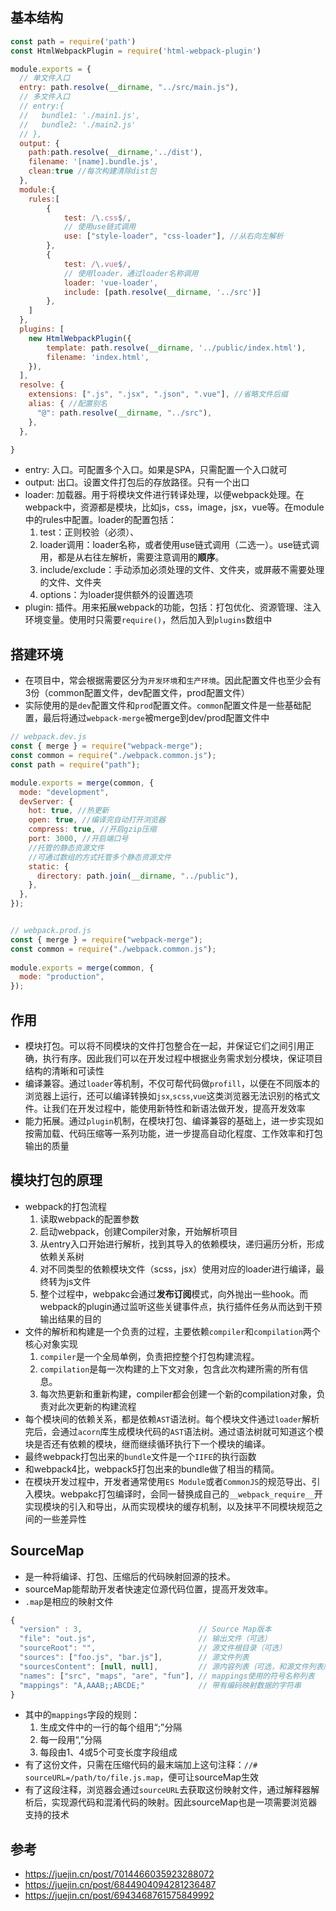 ## 基本结构
```js
const path = require('path')
const HtmlWebpackPlugin = require('html-webpack-plugin')

module.exports = {
  // 单文件入口
  entry: path.resolve(__dirname, "../src/main.js"),
  // 多文件入口
  // entry:{
  //   bundle1: './main1.js',
  //   bundle2: './main2.js'
  // },
  output: {
    path:path.resolve(__dirname,'../dist'),
    filename: '[name].bundle.js',
    clean:true //每次构建清除dist包
  },
  module:{
    rules:[
        {
            test: /\.css$/,
            // 使用use链式调用
            use: ["style-loader", "css-loader"], //从右向左解析
        },
        {
            test: /\.vue$/,
            // 使用loader，通过loader名称调用
            loader: 'vue-loader',
            include: [path.resolve(__dirname, '../src')]
        },
    ]
  },
  plugins: [
    new HtmlWebpackPlugin({
        template: path.resolve(__dirname, '../public/index.html'),
        filename: 'index.html', 
    }),
  ],
  resolve: {
    extensions: [".js", ".jsx", ".json", ".vue"], //省略文件后缀
    alias: { //配置别名
      "@": path.resolve(__dirname, "../src"),
    },
  },

}
```
- entry: 入口。可配置多个入口。如果是SPA，只需配置一个入口就可
- output: 出口。设置文件打包后的存放路径。只有一个出口
- loader: 加载器。用于将模块文件进行转译处理，以便webpack处理。在webpack中，资源都是模块，比如js，css，image，jsx，vue等。在module中的rules中配置。loader的配置包括：
  1. test：正则校验（必须）、
  2. loader调用：loader名称，或者使用use链式调用（二选一）。use链式调用，都是从右往左解析，需要注意调用的**顺序**。
  3. include/exclude：手动添加必须处理的文件、文件夹，或屏蔽不需要处理的文件、文件夹
  4. options：为loader提供额外的设置选项
- plugin: 插件。用来拓展webpack的功能，包括：打包优化、资源管理、注入环境变量。使用时只需要`require()`，然后加入到`plugins`数组中


## 搭建环境
- 在项目中，常会根据需要区分为`开发环境`和`生产环境`。因此配置文件也至少会有3份（common配置文件，dev配置文件，prod配置文件）
- 实际使用的是`dev`配置文件和`prod`配置文件。`common`配置文件是一些基础配置，最后将通过`webpack-merge`被merge到dev/prod配置文件中
```js
// webpack.dev.js
const { merge } = require("webpack-merge");
const common = require("./webpack.common.js");
const path = require("path");

module.exports = merge(common, {
  mode: "development",
  devServer: {
    hot: true, //热更新
    open: true, //编译完自动打开浏览器
    compress: true, //开启gzip压缩
    port: 3000, //开启端口号
    //托管的静态资源文件
    //可通过数组的方式托管多个静态资源文件
    static: {
      directory: path.join(__dirname, "../public"),
    },
  },
});


// webpack.prod.js
const { merge } = require("webpack-merge");
const common = require("./webpack.common.js");
 
module.exports = merge(common, {
  mode: "production",
});

```

## 作用
- 模块打包。可以将不同模块的文件打包整合在一起，并保证它们之间引用正确，执行有序。因此我们可以在开发过程中根据业务需求划分模块，保证项目结构的清晰和可读性
- 编译兼容。通过`loader`等机制，不仅可帮代码做`profill`，以便在不同版本的浏览器上运行，还可以编译转换如`jsx`,`scss`,`vue`这类浏览器无法识别的格式文件。让我们在开发过程中，能使用新特性和新语法做开发，提高开发效率
- 能力拓展。通过`plugin`机制，在模块打包、编译兼容的基础上，进一步实现如按需加载、代码压缩等一系列功能，进一步提高自动化程度、工作效率和打包输出的质量

## 模块打包的原理
- webpack的打包流程
  1. 读取webpack的配置参数
  2. 启动webpack，创建Compiler对象，开始解析项目
  3. 从entry入口开始进行解析，找到其导入的依赖模块，递归遍历分析，形成依赖关系树
  4. 对不同类型的依赖模块文件（scss，jsx）使用对应的loader进行编译，最终转为js文件
  5. 整个过程中，webpakc会通过**发布订阅**模式，向外抛出一些hook。而webpack的plugin通过监听这些关键事件点，执行插件任务从而达到干预输出结果的目的
- 文件的解析和构建是一个负责的过程，主要依赖`compiler`和`compilation`两个核心对象实现
  1. `compiler`是一个全局单例，负责把控整个打包构建流程。
  2. `compilation`是每一次构建的上下文对象，包含此次构建所需的所有信息。
  3. 每次热更新和重新构建，compiler都会创建一个新的compilation对象，负责对此次更新的构建流程
- 每个模块间的依赖关系，都是依赖`AST`语法树。每个模块文件通过`loader`解析完后，会通过`acorn`库生成模块代码的`AST`语法树。通过语法树就可知道这个模块是否还有依赖的模块，继而继续循环执行下一个模块的编译。
- 最终webpack打包出来的`bundle`文件是一个`IIFE`的执行函数
- 和webpack4比，webpack5打包出来的bundle做了相当的精简。
- 在模块开发过程中，开发者通常使用`ES Module`或者`CommonJS`的规范导出、引入模块。webpakc打包编译时，会同一替换成自己的`__webpack_require__`开实现模块的引入和导出，从而实现模块的缓存机制，以及抹平不同模块规范之间的一些差异性

## SourceMap
- 是一种将编译、打包、压缩后的代码映射回源的技术。
- sourceMap能帮助开发者快速定位源代码位置，提高开发效率。
- `.map`是相应的映射文件
```js
{
  "version" : 3,                          // Source Map版本
  "file": "out.js",                       // 输出文件（可选）
  "sourceRoot": "",                       // 源文件根目录（可选）
  "sources": ["foo.js", "bar.js"],        // 源文件列表
  "sourcesContent": [null, null],         // 源内容列表（可选，和源文件列表顺序一致）
  "names": ["src", "maps", "are", "fun"], // mappings使用的符号名称列表
  "mappings": "A,AAAB;;ABCDE;"            // 带有编码映射数据的字符串
}
```
- 其中的`mappings`字段的规则：
  1. 生成文件中的一行的每个组用“;”分隔
  2. 每一段用“,”分隔
  3. 每段由1、4或5个可变长度字段组成
- 有了这份文件，只需在压缩代码的最末端加上这句注释：`//# sourceURL=/path/to/file.js.map`，便可让sourceMap生效
- 有了这段注释，浏览器会通过`sourceURL`去获取这份映射文件，通过解释器解析后，实现源代码和混淆代码的映射。因此sourceMap也是一项需要浏览器支持的技术

## 参考
- https://juejin.cn/post/7014466035923288072
- https://juejin.cn/post/6844904094281236487
- https://juejin.cn/post/6943468761575849992